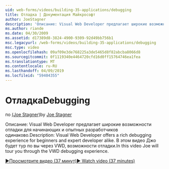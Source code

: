 ```yaml
---
uid: web-forms/videos/building-35-applications/debugging
title: Отладка | Документация Майкрософт
author: JoeStagner
description: 'Описание: Visual Web Developer предлагает широкие возможности отладки для начинающих и опытных разработчиков одинаково. В этом видеоролике Джо будет тур вы через VW...'
ms.author: riande
ms.date: 04/30/2009
ms.assetid: d17389d8-3824-4900-9309-92d49bb756b1
msc.legacyurl: /web-forms/videos/building-35-applications/debugging
msc.type: video
ms.openlocfilehash: 09af09e3de768225a3de5465d8f82abcba8066d8
ms.sourcegitcommit: 0f1119340e4464720cfd16d0ff15764746ea1fea
ms.translationtype: MT
ms.contentlocale: ru-RU
ms.lasthandoff: 04/09/2019
ms.locfileid: "59404355"
---
```

# <a name="debugging"></a><span data-ttu-id="9df50-104">Отладка</span><span class="sxs-lookup"><span data-stu-id="9df50-104">Debugging</span></span>

<span data-ttu-id="9df50-105">по [(Joe Stagner)](https://github.com/JoeStagner)</span><span class="sxs-lookup"><span data-stu-id="9df50-105">by [Joe Stagner](https://github.com/JoeStagner)</span></span>

<span data-ttu-id="9df50-106">Описание: Visual Web Developer предлагает широкие возможности отладки для начинающих и опытных разработчиков одинаково.</span><span class="sxs-lookup"><span data-stu-id="9df50-106">Description: Visual Web Developer offers a rich debugging experience for beginners and expert developer alike.</span></span> <span data-ttu-id="9df50-107">В этом видео Джо будет тур по вы через VWD, возможности отладки.</span><span class="sxs-lookup"><span data-stu-id="9df50-107">In this video Joe will tour you through the VWD debugging experience.</span></span>

[<span data-ttu-id="9df50-108">&#9654;Просмотрите видео (37 минут)</span><span class="sxs-lookup"><span data-stu-id="9df50-108">&#9654; Watch video (37 minutes)</span></span>](https://channel9.msdn.com/Blogs/ASP-NET-Site-Videos/debugging)
